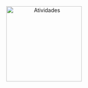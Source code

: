 <div align="center">
    <img height="200" src="https://raw.githubusercontent.com/Nycolazs/atividades/main/media/img/logo.png" alt="Atividades">
</div>